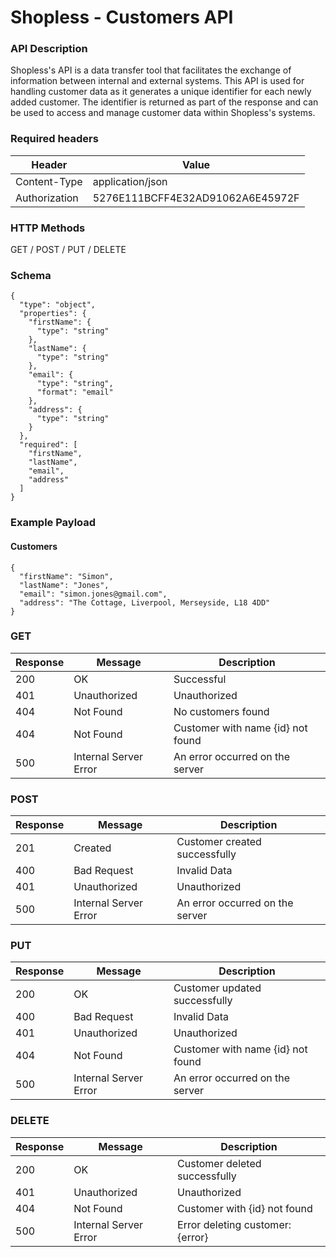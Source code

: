 # Shopless - Customers API

### API Description
Shopless's API is a data transfer tool that facilitates the exchange of information between internal and external systems. This API is used for handling customer data as it generates a unique identifier for each newly added customer. The identifier is returned as part of the response and can be used to access and manage customer data within Shopless's systems.

### Required headers
| Header        | Value                            |
|---------------|----------------------------------|
| Content-Type  | application/json                 |
| Authorization | 5276E111BCFF4E32AD91062A6E45972F |


### HTTP Methods
GET / POST / PUT / DELETE

### Schema

````
{
  "type": "object",
  "properties": {
    "firstName": {
      "type": "string"
    },
    "lastName": {
      "type": "string"
    },
    "email": {
      "type": "string",
      "format": "email"
    },
    "address": {
      "type": "string"
    }
  },
  "required": [
    "firstName",
    "lastName",
    "email",
    "address"
  ]
}

````

### Example Payload

#### Customers 

````
{
  "firstName": "Simon",
  "lastName": "Jones",
  "email": "simon.jones@gmail.com",
  "address": "The Cottage, Liverpool, Merseyside, L18 4DD"
}
````


### GET
| Response | Message               | Description                       | 
|----------|-----------------------|-----------------------------------|
| 200      | OK                    | Successful                        |
| 401      | Unauthorized          | Unauthorized                      |
| 404      | Not Found             | No customers found                |
| 404      | Not Found             | Customer with name {id} not found |
| 500      | Internal Server Error | An error occurred on the server   |


### POST
| Response | Message               | Description                     | 
|----------|-----------------------|---------------------------------|
| 201      | Created               | Customer created successfully   |
| 400      | Bad Request           | Invalid Data                    |
| 401      | Unauthorized          | Unauthorized                    |
| 500      | Internal Server Error | An error occurred on the server |

### PUT
| Response  | Message               | Description                       | 
|-----------|-----------------------|-----------------------------------|
| 200       | OK                    | Customer updated successfully     |
| 400       | Bad Request           | Invalid Data                      |
| 401       | Unauthorized          | Unauthorized                      |
| 404       | Not Found             | Customer with name {id} not found |
| 500       | Internal Server Error | An error occurred on the server   |

### DELETE
| Response  | Message               | Description                      | 
|-----------|-----------------------|----------------------------------|
| 200       | OK                    | Customer deleted successfully    |
| 401       | Unauthorized          | Unauthorized                     |
| 404       | Not Found             | Customer with {id} not found     |
| 500       | Internal Server Error | Error deleting customer: {error} |








